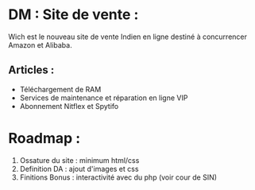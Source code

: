 # DM : Site de vente :
Wich est le nouveau site de vente Indien en ligne destiné à concurrencer Amazon et Alibaba.
## Articles :
- Téléchargement de RAM
- Services de maintenance et réparation en ligne VIP
- Abonnement Nitflex et Spytifo
# Roadmap :
1. Ossature du site : minimum html/css
2. Definition DA : ajout d'images et css
3. Finitions Bonus : interactivité avec du php (voir cour de SIN)
